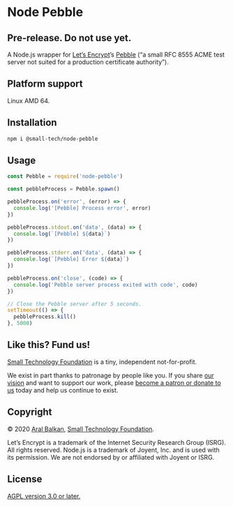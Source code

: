 # Node Pebble

## Pre-release. Do not use yet.

A Node.js wrapper for [Let’s Encrypt](https://letsencrypt.org)’s [Pebble](https://github.com/letsencrypt/pebble) (“a small RFC 8555 ACME test server not suited for a production certificate authority”).

## Platform support

Linux AMD 64.

## Installation

```sh
npm i @small-tech/node-pebble
```

## Usage

```js
const Pebble = require('node-pebble')

const pebbleProcess = Pebble.spawn()

pebbleProcess.on('error', (error) => {
  console.log('[Pebble] Process error', error)
})

pebbleProcess.stdout.on('data', (data) => {
  console.log(`[Pebble] ${data}`)
})

pebbleProcess.stderr.on('data', (data) => {
  console.log(`[Pebble] Error ${data}`)
})

pebbleProcess.on('close', (code) => {
  console.log('Pebble server process exited with code', code)
})

// Close the Pebble server after 5 seconds.
setTimeout(() => {
  pebbleProcess.kill()
}, 5000)
```


## Like this? Fund us!

[Small Technology Foundation](https://small-tech.org) is a tiny, independent not-for-profit.

We exist in part thanks to patronage by people like you. If you share [our vision](https://small-tech.org/about/#small-technology) and want to support our work, please [become a patron or donate to us](https://small-tech.org/fund-us) today and help us continue to exist.

## Copyright

&copy; 2020 [Aral Balkan](https://ar.al), [Small Technology Foundation](https://small-tech.org).

Let’s Encrypt is a trademark of the Internet Security Research Group (ISRG). All rights reserved. Node.js is a trademark of Joyent, Inc. and is used with its permission. We are not endorsed by or affiliated with Joyent or ISRG.

## License

[AGPL version 3.0 or later.](https://www.gnu.org/licenses/agpl-3.0.en.html)
